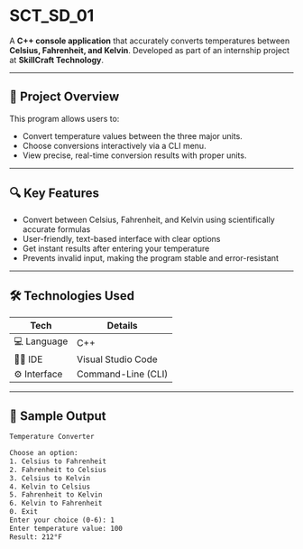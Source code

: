 # SCT_SD_01
A **C++ console application** that accurately converts temperatures between **Celsius, Fahrenheit, and Kelvin**. Developed as part of an internship project at **SkillCraft Technology**.

---

## 📘 Project Overview

This program allows users to:
- Convert temperature values between the three major units.
- Choose conversions interactively via a CLI menu.
- View precise, real-time conversion results with proper units.

---
  
## 🔍 Key Features

- Convert between Celsius, Fahrenheit, and Kelvin using scientifically accurate formulas
- User-friendly, text-based interface with clear options
- Get instant results after entering your temperature
- Prevents invalid input, making the program stable and error-resistant
  
---

## 🛠️ Technologies Used

| Tech | Details |
|------|---------|
| 💻 Language | C++ |
| 🧑‍💻 IDE | Visual Studio Code |
| ⚙️ Interface | Command-Line (CLI) |

---

## 📸 Sample Output

```txt
Temperature Converter

Choose an option:
1. Celsius to Fahrenheit
2. Fahrenheit to Celsius
3. Celsius to Kelvin
4. Kelvin to Celsius
5. Fahrenheit to Kelvin
6. Kelvin to Fahrenheit
0. Exit
Enter your choice (0-6): 1
Enter temperature value: 100
Result: 212°F
